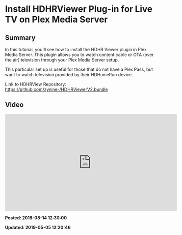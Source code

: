 # Install HDHRViewer Plug-in for Live TV on Plex Media Server

## Summary
  
In this tutorial, you'll see how to install the HDHR Viewer plugin in Plex Media Server. This plugin allows you to watch content cable or OTA (over the air) television through your Plex Media Server setup.
  
This particular set up is useful for those that do not have a Plex Pass, but want to watch television provided by their HDHomeRun device.
  
Link to HDHRView Repository: https://github.com/zynine-/HDHRViewerV2.bundle

## Video

<iframe width="560" height="315" src="https://www.youtube.com/embed/xcp33HqGifE" frameborder="0" allow="autoplay; encrypted-media" allowfullscreen></iframe>

**Posted: 2018-08-14 12:30:00** 

**Updated: 2019-05-05 12:20:46** 


